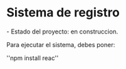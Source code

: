 <h1>Sistema de registro</h1>
- Estado del proyecto: en construccion.

Para ejecutar el sistema, debes poner:

''npm install reac''
